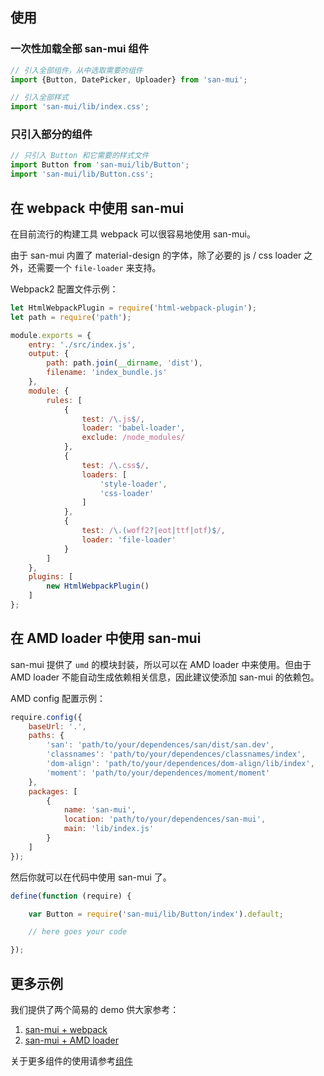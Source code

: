 ## 使用

### 一次性加载全部 san-mui 组件

```js
// 引入全部组件，从中选取需要的组件
import {Button, DatePicker, Uploader} from 'san-mui';

// 引入全部样式
import 'san-mui/lib/index.css';
```

### 只引入部分的组件

```js
// 只引入 Button 和它需要的样式文件
import Button from 'san-mui/lib/Button';
import 'san-mui/lib/Button.css';
```

## 在 webpack 中使用 san-mui

在目前流行的构建工具 webpack 可以很容易地使用 san-mui。

由于 san-mui 内置了 material-design 的字体，除了必要的 js / css loader 之外，还需要一个 `file-loader` 来支持。

Webpack2 配置文件示例：

```js
let HtmlWebpackPlugin = require('html-webpack-plugin');
let path = require('path');

module.exports = {
    entry: './src/index.js',
    output: {
        path: path.join(__dirname, 'dist'),
        filename: 'index_bundle.js'
    },
    module: {
        rules: [
            {
                test: /\.js$/,
                loader: 'babel-loader',
                exclude: /node_modules/
            },
            {
                test: /\.css$/,
                loaders: [
                    'style-loader',
                    'css-loader'
                ]
            },
            {
                test: /\.(woff2?|eot|ttf|otf)$/,
                loader: 'file-loader'
            }
        ]
    },
    plugins: [
        new HtmlWebpackPlugin()
    ]
};
```

## 在 AMD loader 中使用 san-mui

san-mui 提供了 `umd` 的模块封装，所以可以在 AMD loader 中来使用。但由于 AMD loader 不能自动生成依赖相关信息，因此建议使添加 san-mui 的依赖包。

AMD config 配置示例：

```js
require.config({
    baseUrl: '.',
    paths: {
        'san': 'path/to/your/dependences/san/dist/san.dev',
        'classnames': 'path/to/your/dependences/classnames/index',
        'dom-align': 'path/to/your/dependences/dom-align/lib/index',
        'moment': 'path/to/your/dependences/moment/moment'
    },
    packages: [
        {
            name: 'san-mui',
            location: 'path/to/your/dependences/san-mui',
            main: 'lib/index.js'
        }
    ]
});
```

然后你就可以在代码中使用 san-mui 了。

```js
define(function (require) {

    var Button = require('san-mui/lib/Button/index').default;

    // here goes your code

});
```


## 更多示例

我们提供了两个简易的 demo 供大家参考：

1. [san-mui + webpack](https://github.com/jinzhubaofu/san-mui-examples/tree/master/san-mui-with-amd)
2. [san-mui + AMD loader](https://github.com/jinzhubaofu/san-mui-examples/tree/master/san-mui-with-webpack)

关于更多组件的使用请参考[组件](#/components/AppBar)
